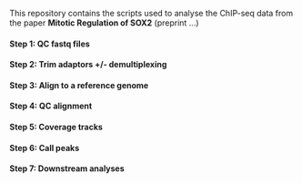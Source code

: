 This repository contains the scripts used to analyse the ChIP-seq data from the paper **Mitotic Regulation of SOX2** (preprint ...)

#### Step 1: QC fastq files
#### Step 2: Trim adaptors +/- demultiplexing
#### Step 3: Align to a reference genome
#### Step 4: QC alignment
#### Step 5: Coverage tracks
#### Step 6: Call peaks
#### Step 7: Downstream analyses



